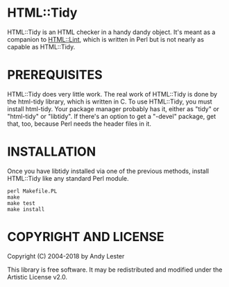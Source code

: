 HTML::Tidy
==========
HTML::Tidy is an HTML checker in a handy dandy object.  It's meant as
a companion to [HTML::Lint][1], which is written in Perl but is not
nearly as capable as HTML::Tidy.


PREREQUISITES
=============
HTML::Tidy does very little work.  The real work of HTML::Tidy is done by
the html-tidy library, which is written in C.  To use HTML::Tidy, you must
install html-tidy.  Your package manager probably has it, either as "tidy"
or "html-tidy" or "libtidy".  If there's an option to get a "-devel"
package, get that, too, because Perl needs the header files in it.


INSTALLATION
============
Once you have libtidy installed via one of the previous methods,
install HTML::Tidy like any standard Perl module.

    perl Makefile.PL
    make
    make test
    make install


COPYRIGHT AND LICENSE
=====================
Copyright (C) 2004-2018 by Andy Lester

This library is free software.  It may be redistributed and modified
under the Artistic License v2.0.

  [1]: http://search.cpan.org/dist/HTML-Lint/ "HTML::Lint"

